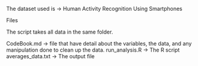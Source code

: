 The dataset used is -> Human Activity Recognition Using Smartphones

Files

The script takes all data in the same folder.

CodeBook.md -> file that have detail about the variables, the data, and any manipulation done to clean up the data.
run_analysis.R -> The R script
averages_data.txt -> The output file
